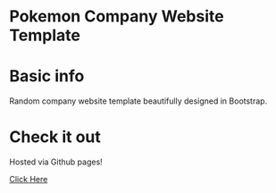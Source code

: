 # Pokemon Company Website Template

# Basic info

<p>
Random company website template beautifully designed in Bootstrap.
</p>

# Check it out 

Hosted via Github pages!

<a href='https://jamesgeorge007.github.io/Pokemon-Company-Website-Template'>  Click Here </a>
